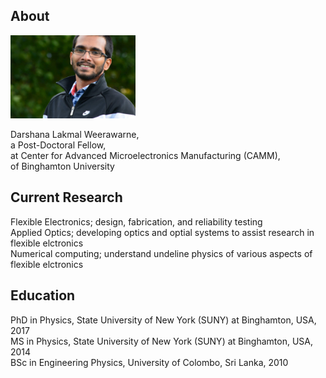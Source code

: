 ## About

<img class="profile-picture" src="sherlock.jpg" width="200">

Darshana Lakmal Weerawarne,  
a Post-Doctoral Fellow,  
at Center for Advanced Microelectronics Manufacturing (CAMM),  
of Binghamton University

## Current Research
Flexible Electronics; design, fabrication, and reliability testing  
Applied Optics; developing optics and optial systems to assist research in flexible elctronics  
Numerical computing; understand undeline physics of various aspects of flexible elctronics  

## Education 
PhD in Physics, State University of New York (SUNY) at Binghamton, USA, 2017  
MS in Physics, State University of New York (SUNY) at Binghamton, USA, 2014  
BSc in Engineering Physics, University of Colombo, Sri Lanka, 2010 

